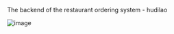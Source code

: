 The backend of the restaurant ordering system - hudilao


![image](https://github.com/user-attachments/assets/3b6daf78-69fb-4e39-b809-4f10dfd80eec)



